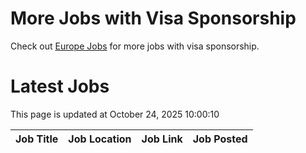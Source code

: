 # More Jobs with Visa Sponsorship

Check out [Europe Jobs](https://github.com/sureshparimi/europejobs#latest-jobs) for more jobs with visa sponsorship.

# Latest Jobs

This page is updated at October 24, 2025 10:00:10

| Job Title | Job Location | Job Link | Job Posted |
| --- | --- | --- | --- |
